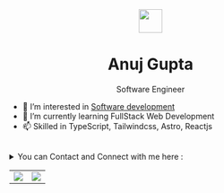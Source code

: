 <div id="top"></div>

<div align="center">
<span> <img src="https://api.iconify.design/fluent-emoji:smiling-face-with-sunglasses.svg?color=%23ffffff" height="42" >  <h1> Anuj Gupta  </h1> </span>
<p>  Software Engineer </p>
</div>
<div>

-   👀 I’m interested in [Software development](https://en.wikipedia.org/wiki/Software_development)
-   🌱 I’m currently learning FullStack Web Development
-   📫 Skilled in TypeScript, Tailwindcss, Astro, Reactjs
</div>
<br>

<details> 
     <summary> You can Contact and Connect with me here : </summary>
<br>

<br>
     
<div align="center"> 
     <table>
  <tr>
    <td>
      <a href="https://www.linkedin.com/in/corazoan/"> 
        <img height="30" src="https://img.shields.io/badge/linkedin-blue.svg?&style=for-the-badge&logo=linkedin&logoColor=white"/> 
      </a> 
    </td>
    <td>
      <a href="https://github.com/corazoan"> 
        <img height="30" src="https://img.shields.io/badge/Github-%23000000.svg?&style=for-the-badge&logo=github&logoColor=white"/> 
      </a>
    </td>
    <td>
      <a href="https://twitter.com/_q1b_">
        <img height="30" src="https://img.shields.io/badge/Twitter-1DA1F2?style=for-the-badge&logo=twitter&logoColor=white"> 
      </a>
    </td>
  </tr>
</table>
</div>
     
</details>
<table>
  <tr>
    <td>
      <img src="https://github-readme-stats.vercel.app/api/top-langs/?username=corazoan&layout=compact" />
    </td>
    <td>
      <img src="https://github-readme-stats.vercel.app/api?username=corazoan&show_icons=true&theme=radical" />
    </td>
  </tr>
</table>



<!--

-->
